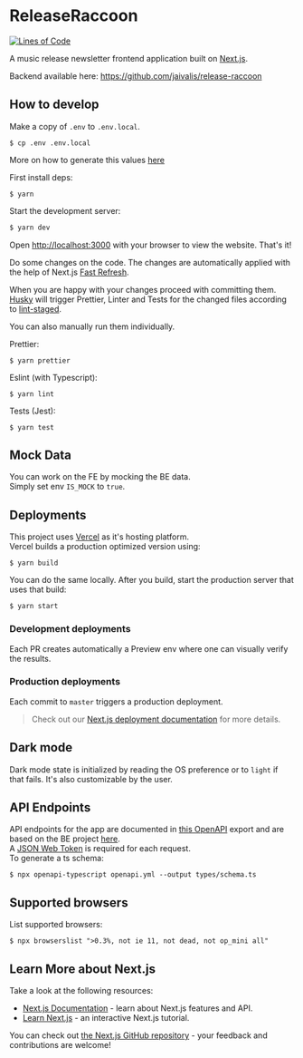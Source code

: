 # ReleaseRaccoon

[![Lines of Code](https://sonarcloud.io/api/project_badges/measure?project=stavros-liaskos_release-raccoon&metric=ncloc)](https://sonarcloud.io/summary/new_code?id=stavros-liaskos_release-raccoon)

A music release newsletter frontend application built on [Next.js](https://nextjs.org/).

Backend available here: https://github.com/jaivalis/release-raccoon

## How to develop

Make a copy of `.env` to `.env.local`.

```shell
$ cp .env .env.local
```

More on how to generate this values [here](https://auth0.com/docs/quickstart/webapp/nextjs)

First install deps:

```shell
$ yarn
```

Start the development server:

```bash
$ yarn dev
```

Open [http://localhost:3000](http://localhost:3000) with your browser to view the website. That's it!

Do some changes on the code. The changes are automatically applied with the help of Next.js [Fast Refresh](https://nextjs.org/docs/basic-features/fast-refresh).

When you are happy with your changes proceed with committing them. [Husky](https://github.com/typicode/husky)
will trigger Prettier, Linter and Tests for the changed files according to [lint-staged](https://github.com/okonet/lint-staged).

You can also manually run them individually.

Prettier:

```shell
$ yarn prettier
```

Eslint (with Typescript):

```shell
$ yarn lint
```

Tests (Jest):

```shell
$ yarn test
```

## Mock Data

You can work on the FE by mocking the BE data.  
Simply set env `IS_MOCK` to `true`.

## Deployments

This project uses [Vercel](https://vercel.com/) as it's hosting platform.  
Vercel builds a production optimized version using:

```shell
$ yarn build
```

You can do the same locally. After you build, start the production server that uses that build:

```shell
$ yarn start
```

### Development deployments

Each PR creates automatically a Preview env where one can visually verify the results.

### Production deployments

Each commit to `master` triggers a production deployment.

> Check out our [Next.js deployment documentation](https://nextjs.org/docs/deployment) for more details.

## Dark mode

Dark mode state is initialized by reading the OS preference or to `light` if that fails. It's also customizable by the user.

## API Endpoints

API endpoints for the app are documented in [this OpenAPI](./openapi.yml) export and are based on the BE project [here](https://github.com/jaivalis/release-raccoon#readmeTODO).  
A [JSON Web Token](https://datatracker.ietf.org/doc/html/rfc7519) is required for each request.  
To generate a ts schema:

```shell
$ npx openapi-typescript openapi.yml --output types/schema.ts
```

## Supported browsers

List supported browsers:

```shell
$ npx browserslist ">0.3%, not ie 11, not dead, not op_mini all"
```

## Learn More about Next.js

Take a look at the following resources:

- [Next.js Documentation](https://nextjs.org/docs) - learn about Next.js features and API.
- [Learn Next.js](https://nextjs.org/learn) - an interactive Next.js tutorial.

You can check out [the Next.js GitHub repository](https://github.com/vercel/next.js/) - your feedback and contributions are welcome!
